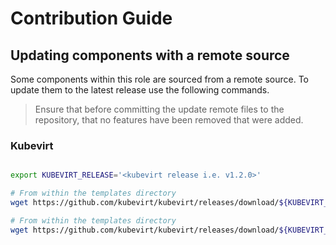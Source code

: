 # Contribution Guide



## Updating components with a remote source

Some components within this role are sourced from a remote source. To update them to the latest release use the following commands.

> Ensure that before committing the update remote files to the repository, that no features have been removed that were added.


### Kubevirt

``` bash

export KUBEVIRT_RELEASE='<kubevirt release i.e. v1.2.0>'

# From within the templates directory
wget https://github.com/kubevirt/kubevirt/releases/download/${KUBEVIRT_RELEASE}/kubevirt-operator.yaml -O kubevirt-operator.yaml.j2

# From within the templates directory
wget https://github.com/kubevirt/kubevirt/releases/download/${KUBEVIRT_RELEASE}/kubevirt-cr.yaml -O kubevirt-cr.yaml.j2

```
